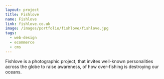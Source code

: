 ```yaml
---
layout: project
title: Fishlove
name: Fishlove
link: fishlove.co.uk
image: /images/portfolio/fishlove/fishlove.jpg
tags:
  - web-design
  - ecommerce
  - cms
---
```


Fishlove is a photographic project, that invites well-known personalities across the globe to raise awareness, of how over-fishing is destroying our oceans.

